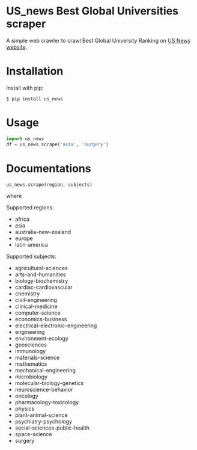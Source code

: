 # US_news Best Global Universities scraper
A simple web crawler to crawl Best Global University Ranking on [US News website](https://www.usnews.com/education/best-global-universities).

# Installation
Install with pip:

`$ pip install us_news`

# Usage

```Python
import us_news
df = us_news.scrape('asia', 'surgery')

```

# Documentations

`us_news.scrape(region, subjects)`

where

Supported regions:
- africa
- asia
- australia-new-zealand
- europe
- latin-america

Supported subjects:
- agricultural-sciences
- arts-and-humanities
- biology-biochemistry
- cardiac-cardiovascular
- chemistry
- civil-engineering
- clinical-medicine
- computer-science
- economics-business
- electrical-electronic-engineering
- engineering
- environment-ecology
- geosciences
- immunology
- materials-science
- mathematics
- mechanical-engineering
- microbiology
- molecular-biology-genetics
- neuroscience-behavior
- oncology
- pharmacology-toxicology
- physics
- plant-animal-science
- psychiatry-psychology
- social-sciences-public-health
- space-science
- surgery


